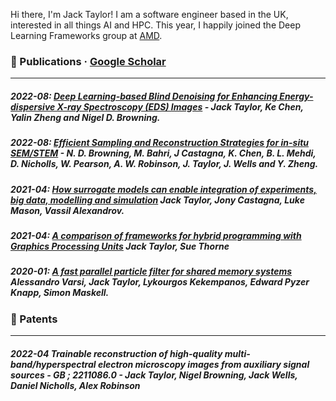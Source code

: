 Hi there, I'm Jack Taylor! I am a software engineer based in the UK, interested in all things AI and HPC. This year, I happily joined the Deep Learning Frameworks group at [AMD](https://www.amd.com/en).

### 🏫 Publications    ·    [Google Scholar](https://scholar.google.com/citations?user=BRmdBPEAAAAJ&hl=en)
--------------------------------------------------
##### 2022-08: [Deep Learning-based Blind Denoising for Enhancing Energy-dispersive X-ray Spectroscopy (EDS) Images](https://www.cambridge.org/core/journals/microscopy-and-microanalysis/article/deep-learningbased-blind-denoising-for-enhancing-energydispersive-xray-spectroscopy-eds-images/75EE0510AF3F4E07A3AA01B28CC827F4) - **Jack Taylor**, Ke Chen, Yalin Zheng and Nigel D. Browning.
##### 2022-08: [Efficient Sampling and Reconstruction Strategies for in-situ SEM/STEM](https://www.cambridge.org/core/journals/microscopy-and-microanalysis/article/efficient-sampling-and-reconstruction-strategies-for-insitu-semstem/EE79D979579A2648086794F5D5A82017) - N. D. Browning, M. Bahri, J Castagna, K. Chen, B. L. Mehdi, D. Nicholls, W. Pearson, A. W. Robinson, **J. Taylor**, J. Wells and Y. Zheng.
##### 2021-04: [How surrogate models can enable integration of experiments, big data, modelling and simulation](https://epubs.stfc.ac.uk/work/48837027) **Jack Taylor**, Jony Castagna, Luke Mason, Vassil Alexandrov.
##### 2021-04: [A comparison of frameworks for hybrid programming with Graphics Processing Units](https://epubs.stfc.ac.uk/work/49338008) **Jack Taylor**, Sue Thorne
##### 2020-01: [A fast parallel particle filter for shared memory systems](https://ieeexplore.ieee.org/abstract/document/9158397) Alessandro Varsi, **Jack Taylor**, Lykourgos Kekempanos, Edward Pyzer Knapp, Simon Maskell.

### 🔭 Patents
--------------------------------------------------
##### 2022-04 Trainable reconstruction of high-quality multi-band/hyperspectral electron microscopy images from auxiliary signal sources - GB ; 2211086.0 - **Jack Taylor**, Nigel Browning, Jack Wells, Daniel Nicholls, Alex Robinson
